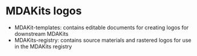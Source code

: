 # MDAKits logos

* MDAKit-templates: contains editable documents for creating logos for downstream MDAKits
* MDAKits-registry: contains source materials and rastered logos for use in the MDAKits registry